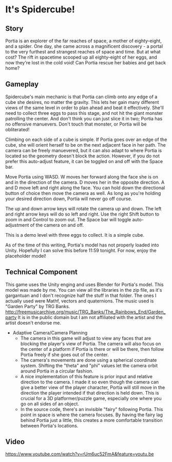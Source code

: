 # It's Spidercube!
## Story
Portia is an explorer of the far reaches of space, a mother of eighty-eight, and a spider.  One day, she came across a magnificent discovery - a portal to the very furthest and strangest reaches of space and time.  But at what cost? The rift in spacetime scooped up all eighty-eight of her eggs, and now they're lost in the cold void! Can Portia rescue her babies and get back home?

## Gameplay

Spidercube's main mechanic is that Portia can climb onto any edge of a cube she desires, no matter the gravity.  This lets her gain many different views of the same level in order to plan ahead and beat it effectively.  She'll need to collect three eggs to pass this stage, and not hit the giant monster patrolling the center.  And don't think you can just slice it in two; Portia has no offensive manuevers.  Don't touch that monster, or Portia will be obliterated!

Climbing on each side of a cube is simple.  If Portia goes over an edge of the cube, she will orient herself to be on the next adjacent face in her path.  The camera can be freely manuevered, but it can also adapt to where Portia is located so the geometry doesn't block the action.  However, if you do not prefer this auto-adjust feature, it can be toggled on and off with the Space bar.

Move Portia using WASD.  W moves her forward along the face she is on and in the direction of the camera.  D moves her in the opposite direction.  A and D move left and right along the face.  You can hold down the directional button of choice then move the camera as well.  As long as you're holding your desired direction down, Portia will never go off course.

The up and down arrow keys will rotate the camera up and down.  The left and right arrow keys will do so left and right.  Use the right Shift button to zoom in and Control to zoom out.  The Space bar will toggle auto-adjustment of the camera on and off.

This is a demo level with three eggs to collect.  It is a simple cube.

As of the time of this writing, Portia's model has not properly loaded into Unity.  Hopefully I can solve this before 11:59 tonight.  For now, enjoy the placeholder model!

## Technical Component

This game uses the Unity enging and uses Blender for Portia's model.  This model was made by me.  You can view all the libraries in the zip file, as it's gargantuan and I don't recognize half the stuff in that folder.  The ones I actually used were Mathf, vectors and quaternions.  The music used is "Garden Party" by TRG Banks.  http://freemusicarchive.org/music/TRG_Banks/The_Rainbows_End/Garden_party It is in the public domain but I am not affiliated with the artist and the artist doesn't endorse me.

- Adaptive Camera/Camera Planning
  - The camera in this game will adjust to view any faces that are blocking the player's view of Portia.  The camera will also focus on the center of a platform if Portia is there or will be there, then follow Portia freely if she goes out of the center.
  - The camera's movements are done using a spherical coordinate system.  Shifting the "theta" and "phi" values let the camera orbit around Portia in a circular fashion.  
  - A nice implementation of this feature is prior input and relative direction to the camera.  I made it so even though the camera can give a better view of the player character, Portia will still move in the direction the player intended if that direction is held down.  This is crucial for a 3D platformer/puzzle game, especially one where you go on all sides of an object.
  - In the source code, there's an invisible "fairy" following Portia.  This point in space is where the camera focuses.  By having the fairy lag behind Portia just a little, this creates a more comfortable transition between Portia's locations.

## Video

https://www.youtube.com/watch?v=rUm6uc52FmA&feature=youtu.be
